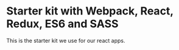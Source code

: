 # Starter kit with Webpack, React, Redux, ES6 and SASS
This is the starter kit we use for our react apps.
